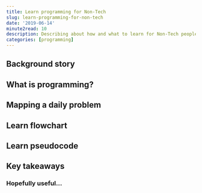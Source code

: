 ```yaml
---
title: Learn programming for Non-Tech
slug: learn-programming-for-non-tech
date: '2019-06-14'
minute2read: 10
description: Describing about how and what to learn for Non-Tech people that interest to jump-in into programming
categories: [programming]
---
```


## Background story

## What is programming?

## Mapping a daily problem

## Learn flowchart

## Learn pseudocode

## Key takeaways

### Hopefully useful...
